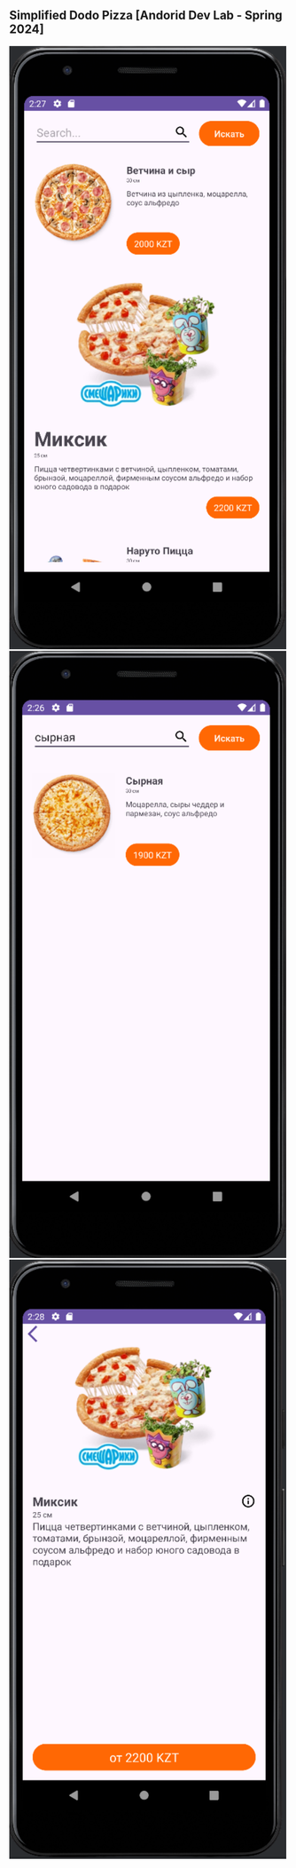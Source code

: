 Simplified Dodo Pizza [Andorid Dev Lab - Spring 2024]
-----------
<p float="left">
  <img src="https://github.com/AlishpanovSultan/Android-Dev/blob/main/Lab1/images/main_page.png" width="500" />
  <img src="https://github.com/AlishpanovSultan/Android-Dev/blob/main/Lab1/images/search_working.png" width="500" /> 
  <img src="https://github.com/AlishpanovSultan/Android-Dev/blob/main/Lab1/images/details_page.png" width="500" />
</p>

